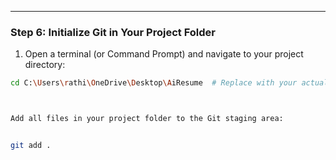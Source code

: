 
---

### Step 6: **Initialize Git in Your Project Folder**

1. Open a terminal (or Command Prompt) and navigate to your project directory:

```bash
cd C:\Users\rathi\OneDrive\Desktop\AiResume  # Replace with your actual path



Add all files in your project folder to the Git staging area:


git add .
